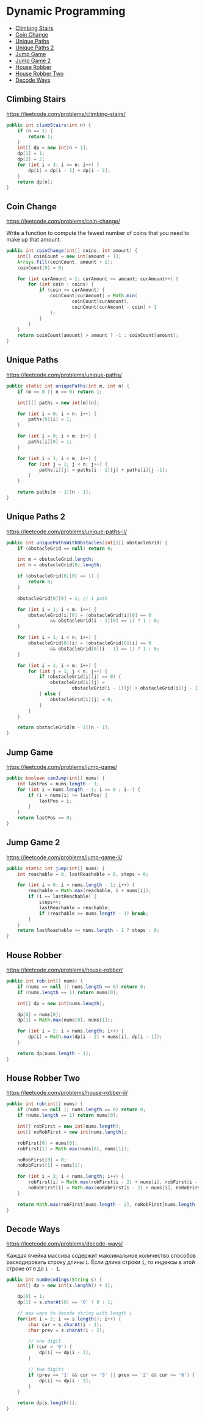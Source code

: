 # Dynamic Programming

+ [Climbing Stairs](#climbing-stairs)
+ [Coin Change](#coin-change)
+ [Unique Paths](#unique-paths)
+ [Unique Paths 2](#unique-paths-ii)
+ [Jump Game](#jump-game)
+ [Jump Game 2](#jump-game-ii)
+ [House Robber](#house-robber)
+ [House Robber Two](#house-robber-two)
+ [Decode Ways](#decode-ways)

## Climbing Stairs

https://leetcode.com/problems/climbing-stairs/

```java
public int climbStairs(int n) {
    if (n == 1) {
        return 1;
    }
    int[] dp = new int[n + 1];
    dp[1] = 1;
    dp[2] = 2;
    for (int i = 3; i <= n; i++) {
        dp[i] = dp[i - 1] + dp[i - 2];
    }
    return dp[n];
}
```

## Coin Change

https://leetcode.com/problems/coin-change/

Write a function to compute the fewest number of coins that you need to make up that amount.

```java
public int coinChange(int[] coins, int amount) {
    int[] coinCount = new int[amount + 1];
    Arrays.fill(coinCount, amount + 1);
    coinCount[0] = 0;

    for (int curAmount = 1; curAmount <= amount; curAmount++) {
        for (int coin : coins) {
            if (coin <= curAmount) {
                coinCount[curAmount] = Math.min(
                        coinCount[curAmount],
                        coinCount[curAmount - coin] + 1
                );
            }
        }
    }
    return coinCount[amount] > amount ? -1 : coinCount[amount];
}
```

## Unique Paths

https://leetcode.com/problems/unique-paths/

```java
public static int uniquePaths(int m, int n) {
    if (m == 0 || n == 0) return 1;

    int[][] paths = new int[m][n];

    for (int i = 0; i < n; i++) {
        paths[0][i] = 1;
    }

    for (int i = 0; i < m; i++) {
        paths[i][0] = 1;
    }

    for (int i = 1; i < m; i++) {
        for (int j = 1; j < n; j++) {
            paths[i][j] = paths[i - 1][j] + paths[i][j -1];
        }
    }

    return paths[m - 1][n - 1];
}
```

## Unique Paths 2

https://leetcode.com/problems/unique-paths-ii/

```java
public int uniquePathsWithObstacles(int[][] obstacleGrid) {
    if (obstacleGrid == null) return 0;

    int m = obstacleGrid.length;
    int n = obstacleGrid[0].length;

    if (obstacleGrid[0][0] == 1) {
        return 0;
    }

    obstacleGrid[0][0] = 1; // 1 path

    for (int i = 1; i < m; i++) {
        obstacleGrid[i][0] = (obstacleGrid[i][0] == 0
                && obstacleGrid[i - 1][0] == 1) ? 1 : 0;
    }

    for (int i = 1; i < n; i++) {
        obstacleGrid[0][i] = (obstacleGrid[0][i] == 0
                && obstacleGrid[0][i - 1] == 1) ? 1 : 0;
    }

    for (int i = 1; i < m; i++) {
        for (int j = 1; j < n; j++) {
            if (obstacleGrid[i][j] == 0) {
                obstacleGrid[i][j] =
                        obstacleGrid[i - 1][j] + obstacleGrid[i][j - 1];
            } else {
                obstacleGrid[i][j] = 0;
            }
        }
    }

    return obstacleGrid[m - 1][n - 1];
}
```

## Jump Game

https://leetcode.com/problems/jump-game/

```java
public boolean canJump(int[] nums) {
    int lastPos = nums.length - 1;
    for (int i = nums.length - 1; i >= 0 ; i--) {
        if (i + nums[i] >= lastPos) {
            lastPos = i;
        }
    }
    return lastPos == 0;
}
```

## Jump Game 2

https://leetcode.com/problems/jump-game-ii/

```java
public static int jump(int[] nums) {
    int reachable = 0, lastReachable = 0, steps = 0;

    for (int i = 0; i < nums.length - 1; i++) {
        reachable = Math.max(reachable, i + nums[i]);
        if (i == lastReachable) {
            steps++;
            lastReachable = reachable;
            if (reachable >= nums.length - 1) break;
        }
    }
    return lastReachable >= nums.length - 1 ? steps : 0;
}
```

## House Robber

https://leetcode.com/problems/house-robber/

```java
public int rob(int[] nums) {
    if (nums == null || nums.length == 0) return 0;
    if (nums.length == 1) return nums[0];

    int[] dp = new int[nums.length];

    dp[0] = nums[0];
    dp[1] = Math.max(nums[0], nums[1]);

    for (int i = 2; i < nums.length; i++) {
        dp[i] = Math.max(dp[i - 2] + nums[i], dp[i - 1]);
    }

    return dp[nums.length - 1];
}
```

## House Robber Two

https://leetcode.com/problems/house-robber-ii/

```java
public int rob(int[] nums) {
    if (nums == null || nums.length == 0) return 0;
    if (nums.length == 1) return nums[0];

    int[] robFirst = new int[nums.length];
    int[] noRobFirst = new int[nums.length];

    robFirst[0] = nums[0];
    robFirst[1] = Math.max(nums[0], nums[1]);

    noRobFirst[0] = 0;
    noRobFirst[1] = nums[1];

    for (int i = 2; i < nums.length; i++) {
        robFirst[i] = Math.max(robFirst[i - 2] + nums[i], robFirst[i - 1]);
        noRobFirst[i] = Math.max(noRobFirst[i - 2] + nums[i], noRobFirst[i - 1]);
    }

    return Math.max(robFirst[nums.length - 2], noRobFirst[nums.length - 1]);
}
```

## Decode Ways

https://leetcode.com/problems/decode-ways/

Каждая ячейка массива содержит максимальное количество способов раскодировать строку длины `i`. Если длина строки `i`, то индексы в этой строке от `0` до `i - 1`. 

```java
public int numDecodings(String s) {
    int[] dp = new int[s.length() + 1];

    dp[0] = 1;
    dp[1] = s.charAt(0) == '0' ? 0 : 1;

    // max ways to decode string with length i
    for(int i = 2; i <= s.length(); i++) {
        char cur = s.charAt(i - 1);
        char prev = s.charAt(i - 2);

        // one digit
        if (cur > '0') {
            dp[i] += dp[i - 1];
        }

        // two digits
        if (prev == '1' && cur <= '9' || prev == '2' && cur <= '6') {
            dp[i] += dp[i - 2];
        }
    }

    return dp[s.length()];
}
```
